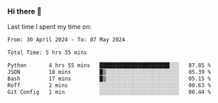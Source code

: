 ### Hi there 👋

<!--
**Grav1tum/Grav1tum** is a ✨ _special_ ✨ repository because its `README.md` (this file) appears on your GitHub profile.

Here are some ideas to get you started:

- 🔭 I’m currently working on ...
- 🌱 I’m currently learning ...
- 👯 I’m looking to collaborate on ...
- 🤔 I’m looking for help with ...
- 💬 Ask me about ...
- 📫 How to reach me: ...
- 😄 Pronouns: ...
- ⚡ Fun fact: ...
-->
Last time I spent my time on:
<!--START_SECTION:waka-->

```txt
From: 30 April 2024 - To: 07 May 2024

Total Time: 5 hrs 35 mins

Python       4 hrs 55 mins   ██████████████████████░░░   87.85 %
JSON         18 mins         █▒░░░░░░░░░░░░░░░░░░░░░░░   05.39 %
Bash         17 mins         █▒░░░░░░░░░░░░░░░░░░░░░░░   05.15 %
Roff         2 mins          ░░░░░░░░░░░░░░░░░░░░░░░░░   00.63 %
Git Config   1 min           ░░░░░░░░░░░░░░░░░░░░░░░░░   00.44 %
```

<!--END_SECTION:waka-->
